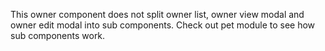 This owner component does not split owner list, owner view modal and owner edit modal into sub components. Check out pet module to see how sub components work.